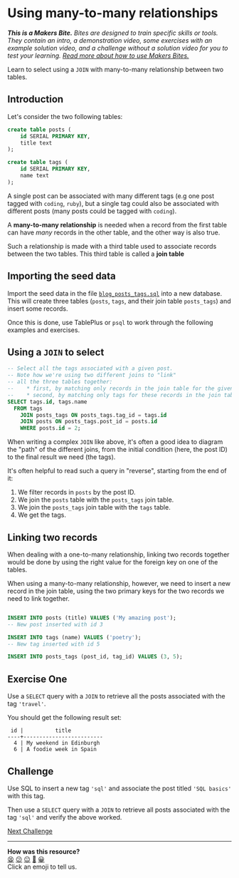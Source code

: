 # Using many-to-many relationships

_**This is a Makers Bite.** Bites are designed to train specific skills or tools. They
contain an intro, a demonstration video, some exercises with an example solution video,
and a challenge without a solution video for you to test your learning. [Read more about
how to use Makers
Bites.](https://github.com/makersacademy/course/blob/main/labels/bites.md)_

Learn to select using a `JOIN` with many-to-many relationship between two tables.

## Introduction

Let's consider the two following tables:

```sql
create table posts (
	id SERIAL PRIMARY KEY,
	title text
);

create table tags (
	id SERIAL PRIMARY KEY,
	name text 
);
```

A single post can be associated with many different tags (e.g one post tagged with `coding`, `ruby`), but a
single tag could also be associated with different posts (many posts could be tagged with
`coding`).

A **many-to-many relationship** is needed when a record from the first table can have
_many_ records in the other table, and the other way is also true.

Such a relationship is made with a third table used to associate records between the two tables. This
third table is called a **join table**

## Importing the seed data

Import the seed data in the file
[`blog_posts_tags.sql`](../resources/seeds/blog_posts_tags.sql) into a new database. This
will create three tables (`posts`, `tags`, and their join table `posts_tags`) and insert some records.

Once this is done, use TablePlus or `psql` to work through the following examples and exercises.

## Using a `JOIN` to select

```sql
-- Select all the tags associated with a given post.
-- Note how we're using two different joins to "link"
-- all the three tables together:
--    * first, by matching only records in the join table for the given post
--    * second, by matching only tags for these records in the join table
SELECT tags.id, tags.name
  FROM tags 
    JOIN posts_tags ON posts_tags.tag_id = tags.id
    JOIN posts ON posts_tags.post_id = posts.id
    WHERE posts.id = 2;
```

When writing a complex `JOIN` like above, it's often a good idea to diagram the "path" of the different joins, from the initial condition (here, the post ID) to the final result we need (the tags).

It's often helpful to read such a query in "reverse", starting from the end of it:
  1. We filter records in `posts` by the post ID.
  2. We join the `posts` table with the `posts_tags` join table. 
  3. We join the `posts_tags` join table with the `tags` table.
  4. We get the tags.

## Linking two records

When dealing with a one-to-many relationship, linking two records together would be done
by using the right value for the foreign key on one of the tables.

When using a many-to-many relationship, however, we need to insert a new record in the join table,
using the two primary keys for the two records we need to link together.

```sql

INSERT INTO posts (title) VALUES ('My amazing post');
-- New post inserted with id 3

INSERT INTO tags (name) VALUES ('poetry');
-- New tag inserted with id 5

INSERT INTO posts_tags (post_id, tag_id) VALUES (3, 5);
```

<!-- OMITTED -->

## Exercise One

Use a `SELECT` query with a `JOIN` to retrieve all the posts associated with the tag
`'travel'`.

You should get the following result set:

```
 id |          title          
----+-------------------------
  4 | My weekend in Edinburgh
  6 | A foodie week in Spain
```

<!-- OMITTED -->

## Challenge

Use SQL to insert a new tag `'sql'` and associate the post titled `'SQL basics'` with this tag.

Then use a `SELECT` query with a `JOIN` to retrieve all posts associated with the tag
`'sql'` and verify the above worked.


[Next Challenge](04_designing_many_to_many_relationships.md)

<!-- BEGIN GENERATED SECTION DO NOT EDIT -->

---

**How was this resource?**  
[😫](https://airtable.com/shrUJ3t7KLMqVRFKR?prefill_Repository=makersacademy/databases&prefill_File=joins/03_using_joins_with_many_to_many.md&prefill_Sentiment=😫) [😕](https://airtable.com/shrUJ3t7KLMqVRFKR?prefill_Repository=makersacademy/databases&prefill_File=joins/03_using_joins_with_many_to_many.md&prefill_Sentiment=😕) [😐](https://airtable.com/shrUJ3t7KLMqVRFKR?prefill_Repository=makersacademy/databases&prefill_File=joins/03_using_joins_with_many_to_many.md&prefill_Sentiment=😐) [🙂](https://airtable.com/shrUJ3t7KLMqVRFKR?prefill_Repository=makersacademy/databases&prefill_File=joins/03_using_joins_with_many_to_many.md&prefill_Sentiment=🙂) [😀](https://airtable.com/shrUJ3t7KLMqVRFKR?prefill_Repository=makersacademy/databases&prefill_File=joins/03_using_joins_with_many_to_many.md&prefill_Sentiment=😀)  
Click an emoji to tell us.

<!-- END GENERATED SECTION DO NOT EDIT -->
